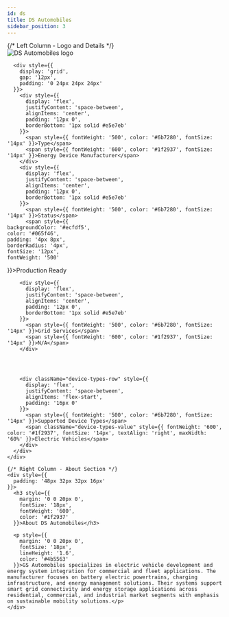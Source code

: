 ```yaml
---
id: ds
title: DS Automobiles
sidebar_position: 3
---
```



<div style={{
  background: '#ffffff',
  border: '1px solid #d1d5db',
  borderRadius: '12px',
  marginBottom: '32px'
}}>
  <div className="manufacturer-hero-desktop">
    {/* Left Column - Logo and Details */}
    <div style={{
      borderRight: '1px solid #d1d5db',
      background: '#f8fcff',
      borderRadius: '8px',
      display: 'flex',
      flexDirection: 'column',
      height: '100%'
    }}>
      <div style={{
        display: 'flex',
        alignItems: 'center',
        gap: '20px',
        marginBottom: '32px',
        padding: '24px 24px 0 24px'
      }}>
        <div style={{
          background: '#ffffff',
          border: '1px solid #e5e7eb',
          borderRadius: '12px',
          padding: '16px',
          flexShrink: '0',
          width: '160px',
          height: '100px',
          display: 'flex',
          alignItems: 'center',
          justifyContent: 'center',
          boxShadow: '0 1px 3px 0 rgba(0, 0, 0, 0.1), 0 1px 2px 0 rgba(0, 0, 0, 0.06)'
        }}>
          <img 
        src="https://device.cms.texture.energy/logo/DS%20Automobiles.svg" 
        alt="DS Automobiles logo" 
        style={{ 
          width: '100%',
          height: '100%',
          objectFit: 'contain',
          filter: 'brightness(0) saturate(100%) invert(0%) sepia(0%) saturate(0%) hue-rotate(0deg) brightness(0%) contrast(100%)',
          opacity: '0.9'
        }}
      />
        </div>
      </div>
      
      <div style={{
        display: 'grid',
        gap: '12px',
        padding: '0 24px 24px 24px'
      }}>
        <div style={{
          display: 'flex',
          justifyContent: 'space-between',
          alignItems: 'center',
          padding: '12px 0',
          borderBottom: '1px solid #e5e7eb'
        }}>
          <span style={{ fontWeight: '500', color: '#6b7280', fontSize: '14px' }}>Type</span>
          <span style={{ fontWeight: '600', color: '#1f2937', fontSize: '14px' }}>Energy Device Manufacturer</span>
        </div>
        <div style={{
          display: 'flex',
          justifyContent: 'space-between',
          alignItems: 'center',
          padding: '12px 0',
          borderBottom: '1px solid #e5e7eb'
        }}>
          <span style={{ fontWeight: '500', color: '#6b7280', fontSize: '14px' }}>Status</span>
          <span style={{ 
    backgroundColor: '#ecfdf5',
    color: '#065f46',
    padding: '4px 8px',
    borderRadius: '4px',
    fontSize: '12px',
    fontWeight: '500'
  }}>Production Ready</span>
        </div>
        

        
        <div style={{
          display: 'flex',
          justifyContent: 'space-between',
          alignItems: 'center',
          padding: '12px 0',
          borderBottom: '1px solid #e5e7eb'
        }}>
          <span style={{ fontWeight: '500', color: '#6b7280', fontSize: '14px' }}>Grid Services</span>
          <span style={{ fontWeight: '600', color: '#1f2937', fontSize: '14px' }}>N/A</span>
        </div>
        

        
        
        <div className="device-types-row" style={{
          display: 'flex',
          justifyContent: 'space-between',
          alignItems: 'flex-start',
          padding: '16px 0'
        }}>
          <span style={{ fontWeight: '500', color: '#6b7280', fontSize: '14px' }}>Supported Device Types</span>
          <span className="device-types-value" style={{ fontWeight: '600', color: '#1f2937', fontSize: '14px', textAlign: 'right', maxWidth: '60%' }}>Electric Vehicles</span>
        </div>
      </div>
    </div>
    
    {/* Right Column - About Section */}
    <div style={{
      padding: '48px 32px 32px 16px'
    }}>
      <h3 style={{
        margin: '0 0 20px 0',
        fontSize: '18px',
        fontWeight: '600',
        color: '#1f2937'
      }}>About DS Automobiles</h3>
      
      <p style={{
        margin: '0 0 20px 0',
        fontSize: '18px',
        lineHeight: '1.6',
        color: '#4b5563'
      }}>GS Automobiles specializes in electric vehicle development and energy system integration for commercial and fleet applications. The manufacturer focuses on battery electric powertrains, charging infrastructure, and energy management solutions. Their systems support smart grid connectivity and energy storage applications across residential, commercial, and industrial market segments with emphasis on sustainable mobility solutions.</p>
    </div>
  </div>
</div>





